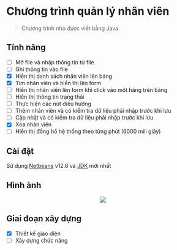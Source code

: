 # Chương trình quản lý nhân viên

>Chương trình nhỏ được viết bằng Java

## Tính năng

- [ ] Mở file và nhập thông tin từ file
- [ ] Ghi thông tin vào file
- [x] Hiển thị danh sách nhân viên lên bảng
- [x] Tìm nhân viên và hiển thị lên form
- [ ] Hiển thị nhân viên lên form khi click vào một hàng trên bảng
- [ ] Hiển thị thông tin trạng thái
- [ ] Thực hiện các nút điều hướng
- [ ] Thêm nhân viên và có kiểm tra dữ liệu phải nhập trước khi lưu
- [ ] Cập nhật và có kiểm tra dữ liệu phải nhập trước khi lưu
- [x] Xóa nhân viên
- [ ] Hiển thị đồng hồ hệ thống theo từng phút (6000 mili giây)

## Cài đặt

Sử dụng [Netbeans](https://www.oracle.com/java/technologies/downloads/) v12.6 và [JDK](https://www.oracle.com/java/technologies/downloads/) mới nhất

## Hình ảnh
<p align="center">
  <img src="https://github.com/baooshacker/EmployeeManagementApp/blob/main/img/UI.png"/>
</p>


## Giai đoạn xây dựng
- [x] Thiết kế giao diện
- [ ] Xây dựng chức năng
